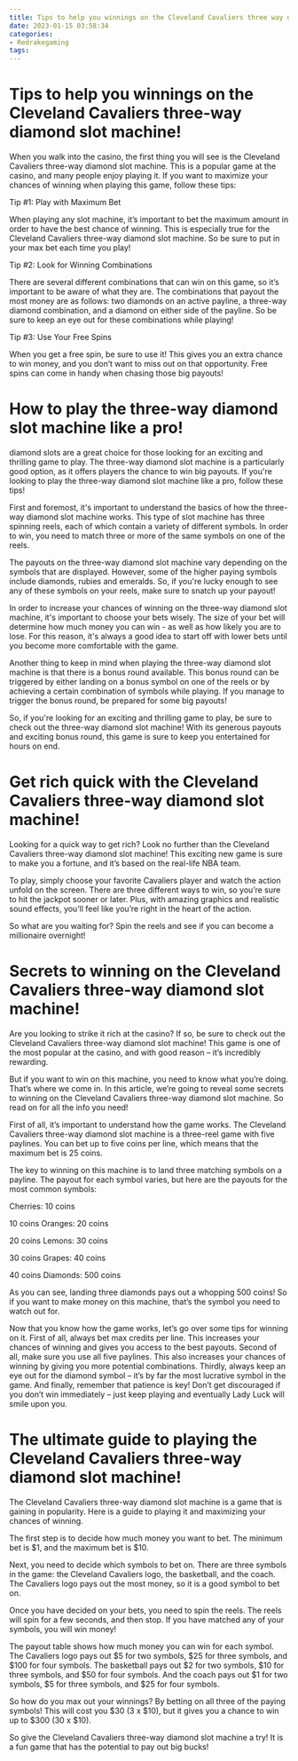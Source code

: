 ```yaml
---
title: Tips to help you winnings on the Cleveland Cavaliers three way diamond slot machine!
date: 2023-01-15 03:58:34
categories:
- Redrakegaming
tags:
---
```



#  Tips to help you winnings on the Cleveland Cavaliers three-way diamond slot machine!

When you walk into the casino, the first thing you will see is the Cleveland Cavaliers three-way diamond slot machine. This is a popular game at the casino, and many people enjoy playing it. If you want to maximize your chances of winning when playing this game, follow these tips:

Tip #1: Play with Maximum Bet

When playing any slot machine, it’s important to bet the maximum amount in order to have the best chance of winning. This is especially true for the Cleveland Cavaliers three-way diamond slot machine. So be sure to put in your max bet each time you play!

Tip #2: Look for Winning Combinations

There are several different combinations that can win on this game, so it’s important to be aware of what they are. The combinations that payout the most money are as follows: two diamonds on an active payline, a three-way diamond combination, and a diamond on either side of the payline. So be sure to keep an eye out for these combinations while playing!

Tip #3: Use Your Free Spins

When you get a free spin, be sure to use it! This gives you an extra chance to win money, and you don’t want to miss out on that opportunity. Free spins can come in handy when chasing those big payouts!

#  How to play the three-way diamond slot machine like a pro! 

 diamond slots are a great choice for those looking for an exciting and thrilling game to play. The three-way diamond slot machine is a particularly good option, as it offers players the chance to win big payouts. If you're looking to play the three-way diamond slot machine like a pro, follow these tips!

First and foremost, it's important to understand the basics of how the three-way diamond slot machine works. This type of slot machine has three spinning reels, each of which contain a variety of different symbols. In order to win, you need to match three or more of the same symbols on one of the reels.

The payouts on the three-way diamond slot machine vary depending on the symbols that are displayed. However, some of the higher paying symbols include diamonds, rubies and emeralds. So, if you're lucky enough to see any of these symbols on your reels, make sure to snatch up your payout!

In order to increase your chances of winning on the three-way diamond slot machine, it's important to choose your bets wisely. The size of your bet will determine how much money you can win - as well as how likely you are to lose. For this reason, it's always a good idea to start off with lower bets until you become more comfortable with the game.

Another thing to keep in mind when playing the three-way diamond slot machine is that there is a bonus round available. This bonus round can be triggered by either landing on a bonus symbol on one of the reels or by achieving a certain combination of symbols while playing. If you manage to trigger the bonus round, be prepared for some big payouts!

So, if you're looking for an exciting and thrilling game to play, be sure to check out the three-way diamond slot machine! With its generous payouts and exciting bonus round, this game is sure to keep you entertained for hours on end.

#  Get rich quick with the Cleveland Cavaliers three-way diamond slot machine!

Looking for a quick way to get rich? Look no further than the Cleveland Cavaliers three-way diamond slot machine! This exciting new game is sure to make you a fortune, and it’s based on the real-life NBA team.

To play, simply choose your favorite Cavaliers player and watch the action unfold on the screen. There are three different ways to win, so you’re sure to hit the jackpot sooner or later. Plus, with amazing graphics and realistic sound effects, you’ll feel like you’re right in the heart of the action.

So what are you waiting for? Spin the reels and see if you can become a millionaire overnight!

#  Secrets to winning on the Cleveland Cavaliers three-way diamond slot machine!

Are you looking to strike it rich at the casino? If so, be sure to check out the Cleveland Cavaliers three-way diamond slot machine! This game is one of the most popular at the casino, and with good reason – it’s incredibly rewarding.

But if you want to win on this machine, you need to know what you’re doing. That’s where we come in. In this article, we’re going to reveal some secrets to winning on the Cleveland Cavaliers three-way diamond slot machine. So read on for all the info you need!

First of all, it’s important to understand how the game works. The Cleveland Cavaliers three-way diamond slot machine is a three-reel game with five paylines. You can bet up to five coins per line, which means that the maximum bet is 25 coins.

The key to winning on this machine is to land three matching symbols on a payline. The payout for each symbol varies, but here are the payouts for the most common symbols:

 Cherries: 10 coins

10 coins Oranges: 20 coins

20 coins Lemons: 30 coins

30 coins Grapes: 40 coins

40 coins Diamonds: 500 coins

As you can see, landing three diamonds pays out a whopping 500 coins! So if you want to make money on this machine, that’s the symbol you need to watch out for.

Now that you know how the game works, let’s go over some tips for winning on it. First of all, always bet max credits per line. This increases your chances of winning and gives you access to the best payouts. Second of all, make sure you use all five paylines. This also increases your chances of winning by giving you more potential combinations. Thirdly, always keep an eye out for the diamond symbol – it’s by far the most lucrative symbol in the game. And finally, remember that patience is key! Don’t get discouraged if you don’t win immediately – just keep playing and eventually Lady Luck will smile upon you.

#  The ultimate guide to playing the Cleveland Cavaliers three-way diamond slot machine!

The Cleveland Cavaliers three-way diamond slot machine is a game that is gaining in popularity. Here is a guide to playing it and maximizing your chances of winning.

The first step is to decide how much money you want to bet. The minimum bet is $1, and the maximum bet is $10.

Next, you need to decide which symbols to bet on. There are three symbols in the game: the Cleveland Cavaliers logo, the basketball, and the coach. The Cavaliers logo pays out the most money, so it is a good symbol to bet on.

Once you have decided on your bets, you need to spin the reels. The reels will spin for a few seconds, and then stop. If you have matched any of your symbols, you will win money!

The payout table shows how much money you can win for each symbol. The Cavaliers logo pays out $5 for two symbols, $25 for three symbols, and $100 for four symbols. The basketball pays out $2 for two symbols, $10 for three symbols, and $50 for four symbols. And the coach pays out $1 for two symbols, $5 for three symbols, and $25 for four symbols.

So how do you max out your winnings? By betting on all three of the paying symbols! This will cost you $30 (3 x $10), but it gives you a chance to win up to $300 (30 x $10).

So give the Cleveland Cavaliers three-way diamond slot machine a try! It is a fun game that has the potential to pay out big bucks!